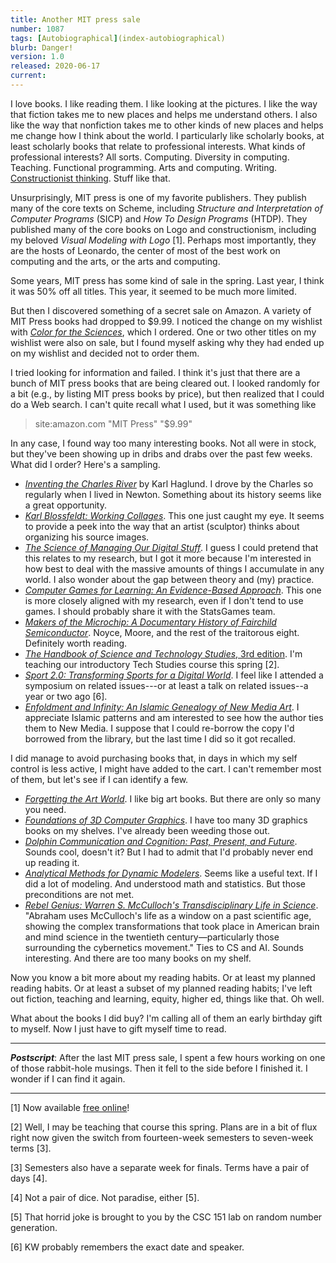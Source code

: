 ```yaml
---
title: Another MIT press sale
number: 1087
tags: [Autobiographical](index-autobiographical)
blurb: Danger!
version: 1.0
released: 2020-06-17
current: 
---
```

I love books.  I like reading them.  I like looking at the pictures.
I like the way that fiction takes me to new places and helps me
understand others.  I also like the way that nonfiction takes me
to other kinds of new places and helps me change how I think about
the world.  I particularly like scholarly books, at least scholarly
books that relate to professional interests.  What kinds of professional
interests?  All sorts.  Computing.  Diversity in computing.  Teaching.
Functional programming.  Arts and computing.  Writing.  [Constructionist
thinking](constructionism-2020-06-03).  Stuff like that.

Unsurprisingly, MIT press is one of my favorite publishers.  They publish
many of the core texts on Scheme, including _Structure and Interpretation
of Computer Programs_ (SICP) and _How To Design Programs_ (HTDP).  They
published many of the core books on Logo and constructionism, including
my beloved _Visual Modeling with Logo_ [1].  Perhaps most importantly,
they are the hosts of Leonardo, the center of most of the best work on
computing and the arts, or the arts and computing.

Some years, MIT press has some kind of sale in the spring.  Last year,
I think it was 50% off all titles.  This year, it seemed to be much more
limited.

But then I discovered something of a secret sale on Amazon.  A
variety of MIT Press books had dropped to $9.99.  I noticed the
change on my wishlist with [_Color for the
Sciences_](https://www.amazon.com/Color-Sciences-MIT-Press-Koenderink-ebook-dp-B00MHAUYC0/dp/B00MHAUYC0/),
which I ordered.  One or two other titles on my wishlist were also
on sale, but I found myself asking why they had ended up on my
wishlist and decided not to order them.

I tried looking for information and failed.  I think it's just that there
are a bunch of MIT press books that are being cleared out.  I looked
randomly for a bit (e.g., by listing MIT press books by price), but
then realized that I could do a Web search.  I can't quite recall
what I used, but it was something like

> site:amazon.com "MIT Press" "$9.99"

In any case, I found way too many interesting books.  Not all were in
stock, but they've been showing up in dribs and drabs over the past
few weeks.  What did I order?  Here's a sampling.

* [_Inventing the Charles River_](https://www.amazon.com/Inventing-Charles-River-MIT-Press/dp/0262083078) by Karl Haglund.  I drove by the Charles so regularly when I lived in Newton.  Something about its history seems like a great opportunity.
* [_Karl Blossfeldt: Working Collages_](https://www.amazon.com/gp/product/0262025019/).  This one just caught my eye.  It seems to provide a peek into the way that an artist (sculptor) thinks about organizing his source images.
* [_The Science of Managing Our Digital Stuff_](https://www.amazon.com/gp/product/0262035170/).  I guess I could pretend that this relates to my research, but I got it more because I'm interested in  how best to deal with the massive amounts of things I accumulate in any world.  I also wonder about the gap between theory and (my) practice.
* [_Computer Games for Learning: An Evidence-Based Approach_](https://www.amazon.com/gp/product/0262027577/).  This one is more closely aligned with my research, even if I don't tend to use games.  I should probably share it with the StatsGames team.
* [_Makers of the Microchip: A Documentary History of Fairchild Semiconductor_](https://www.amazon.com/gp/product/0262027577/).  Noyce, Moore, and
  the rest of the traitorous eight.  Definitely worth reading.
* [_The Handbook of Science and Technology Studies_, 3rd edition](https://www.amazon.com/gp/product/0262083647/).  I'm teaching our introductory Tech Studies course this spring [2].
* [_Sport 2.0: Transforming Sports for a Digital World_](https://www.amazon.com/gp/product/0262035472/).  I feel like I attended a symposium on related issues---or at least a talk on related issues--a year or two ago [6].
* [_Enfoldment and Infinity: An Islamic Genealogy of New Media Art_](https://www.amazon.com/gp/product/0262537362/).  I appreciate Islamic patterns and am interested to see how the author ties them to New Media.  I suppose that I could re-borrow the copy I'd borrowed from the library, but the last time I did so it got recalled.

I did manage to avoid purchasing books that, in days in which my
self control is less active, I might have added to the cart.  I
can't remember most of them, but let's see if I can identify a few.

* [_Forgetting the Art World_](https://www.amazon.com/Forgetting-Art-World-MIT-Press/dp/0262017733).  I like big art books.  But there are only so many you need.
* [_Foundations of 3D Computer Graphics_](https://www.amazon.com/Foundations-Computer-Graphics-MIT-Press/dp/0262017350).  I have too many 3D graphics books on my shelves.  I've already been weeding those out.
* [_Dolphin Communication and Cognition: Past, Present, and Future_](https://www.amazon.com/Dolphin-Communication-Cognition-Present-Future/dp/0262029677).  Sounds cool, doesn't it?  But I had to admit that I'd probably never end up reading it.
* [_Analytical Methods for Dynamic Modelers_](https://www.amazon.com/Analytical-Methods-Dynamic-Modelers-Press/dp/0262029499).  Seems like a useful text.  If I did a lot of modeling.  And understood math and statistics.  But those preconditions are not met.
* [_Rebel Genius: Warren S. McCulloch's Transdisciplinary Life in Science_](https://www.amazon.com/Rebel-Genius-McCullochs-Transdisciplinary-Science/dp/026203509X).  "Abraham uses McCulloch's life as a window on a past scientific age, showing the complex transformations that took place in American brain and mind science in the twentieth century―particularly those surrounding the cybernetics movement."  Ties to CS and AI.  Sounds interesting.  And there are too many books on my shelf.

Now you know a bit more about my reading habits.  Or at least my planned
reading habits.  Or at least a subset of my planned reading habits; I've
left out fiction, teaching and learning, equity, higher ed, things like
that.  Oh well.

What about the books I did buy?  I'm calling all of them an early
birthday gift to myself.  Now I just have to gift myself time to
read.

---

**_Postscript_**: After the last MIT press sale, I spent a few hours
working on one of those rabbit-hole musings.  Then it fell to the side
before I finished it.  I wonder if I can find it again.

---

[1] Now available [free online](https://www.academia.edu/5203649/Visual_modeling_with_Logo_a_structured_approach_to_seeing?auto=download)!

[2] Well, I may be teaching that course this spring.  Plans are in a bit
of flux right now given the switch from fourteen-week semesters to
seven-week terms [3].

[3] Semesters also have a separate week for finals.  Terms have a pair
of days [4].

[4] Not a pair of dice.  Not paradise, either [5].

[5] That horrid joke is brought to you by the CSC 151 lab on random
number generation.

[6] KW probably remembers the exact date and speaker.
